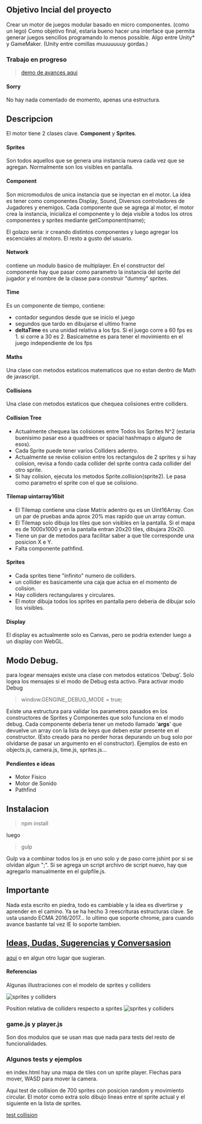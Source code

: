 

##  Objetivo Incial del proyecto
Crear un motor de juegos modular basado en micro componentes. (como un lego)
Como objetivo final, estaria bueno hacer una interface que permita generar juegos sencillos programando lo menos possible. Algo entre Unity* y GameMaker. (Unity entre comillas muuuuuuuy gordas.)

### Trabajo en progreso
>[demo de avances aqui](http://enko.duckdns.org/multiplayer/)
#### Sorry
No hay nada comentado de momento, apenas una estructura.



## Descripcion

El motor tiene 2 clases clave.
**Component** y **Sprites**.

#### Sprites
Son todos aquellos que se genera una instancia nueva cada vez que se agregan. Normalmente son los visibles en pantalla.

#### Component
Son micromodulos de unica instancia que se inyectan en el motor.
La idea es tener como componentes Display, Sound, Diversos controladores de Jugadores y enemigos.
Cada componente que se agrega al motor, el motor crea la instancia, inicializa el componente y lo deja visible a todos los otros componentes y sprites mediante getComponent(name);

El golazo seria: ir creando distintos componentes y luego agregar los escenciales al motoro. El resto a gusto del usuario.


#### Network
contiene un modulo basico de multiplayer.
En el constructor del componente hay que pasar como parametro la instancia del sprite del jugador y el nombre de la classe para construir "dummy" sprites.

#### Time
Es un componente de tiempo, contiene:
* contador segundos desde que se inicio el juego
* segundos que tardo en dibujarse el ultimo frame
* **deltaTime** es una unidad relativa a los fps. Si el juego corre a 60 fps es 1. si corre a 30 es 2. Basicametne es para tener el movimiento en el juego independiente de los fps

#### Maths
Una clase con metodos estaticos matematicos que no estan dentro de Math de javascript.

#### Collisions
Una clase con metodos estaticos que chequea colisiones entre colliders.


#### Collision Tree
* Actualmente chequea las colisiones entre Todos los Sprites N^2 (estaria buenisimo pasar eso a quadtrees or spacial hashmaps o alguno de esos).
* Cada Sprite puede tener varios Colliders adentro.
* Actualmente se revise colision entre los rectangulos de 2 sprites y si hay colision, revisa a fondo cada collider del sprite contra cada collider del otro sprite.
* Si hay colision, ejecuta los metodos Sprite.collision(sprite2). Le pasa como parametro el sprite con el que se colisiono.



#### Tilemap uintarray16bit
* El Tilemap contiene una clase Matrix adentro qu es un Uint16Array. Con un par de pruebas anda aprox 20% mas rapido que un array comun.
* El Tilemap solo dibuja los tiles que son visibles en la pantalla. Si el mapa es de 1000x1000 y  en la pantalla entran 20x20 tiles, dibujara 20x20.
* Tiene un par de metodos para facilitar saber a que tile corresponde una posicion X e Y.
* Falta componente pathfind.

#### Sprites
* Cada sprites tiene "infinito" numero de colliders.
* un collider es basicamente una caja que actua en el momento de colision.
* Hay colliders rectangulares y circulares.
* El motor dibuja todos los sprites en pantalla pero deberia de dibujar solo los visibles.


#### Display
El display es actualmente solo es Canvas, pero se podria extender luego a un display con WebGL.


## Modo Debug.
para logear mensajes existe una clase con metodos estaticos 'Debug'.  Solo logea los mensajes si el modo de Debug esta activo.
Para activar modo Debug

>window.GENGINE_DEBUG_MODE = true;

Existe una estructura para validar los parametros pasados en los constructores de Sprites y Componentes que solo funciona en el modo debug. Cada componente deberia tener un metodo llamado '__args__' que devuelve un array con la lista de keys que deben estar presente en el constructor.
(Esto creado para no perder horas depurando un bug solo por olvidarse de pasar un argumento en el constructor). Ejemplos de esto en objects.js, camera.js, time.js, sprites.js...



#### Pendientes e ideas
* Motor Fisico
* Motor de Sonido
* Pathfind


## Instalacion

>npm install

luego
>gulp

Gulp va a combinar todos los js en uno solo y de paso corre jshint por si se olvidan algun ";".
Si se agrega un script archivo de script nuevo, hay que agregarlo manualmente en el gulpfile.js.


## Importante
Nada esta escrito en piedra, todo es cambiable y la idea es divertirse y aprender en el camino. Ya se ha hecho 3 reescrituras estructuras clave.
Se usta usando ECMA 2016/2017... lo ultimo que soporte chrome, para cuando avance bastante tal vez IE lo soporte tambien.


## [Ideas, Dudas, Sugerencias y Conversasion](https://github.com/eugenioenko/gengine/issues/1)
[aqui](https://github.com/eugenioenko/gengine/issues/1) o en algun otro lugar que sugieran.


#### Referencias

Algunas illustraciones con el modelo de sprites y colliders

![sprites y colliders ](https://eugenioenko.github.io/gengine/images/sprites-colliders.png)

Position relativa de colliders respecto a sprites
![sprites y colliders ](https://eugenioenko.github.io/gengine/images/colliders-relative.png)


### game.js y player.js
Son dos modulos que se usan mas que nada para tests del resto de funcionalidades.


### Algunos tests y ejemplos
en index.html hay una mapa de tiles con un sprite player. Flechas para mover, WASD para mover la camera.


Aqui test de collision de 700 sprites con posicion random y movimiento circular. El motor como extra solo dibujo lineas entre el sprite actual y el siguiente en la lista de sprites.

[test collision](https://codepen.io/eugenioenko/full/zPJaKR/)